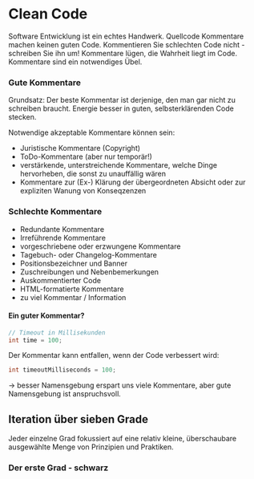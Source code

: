 # Clean Code



Software Entwicklung ist ein echtes Handwerk. Quellcode Kommentare machen keinen guten Code. Kommentieren Sie schlechten Code nicht - schreiben Sie ihn um! Kommentare lügen, die Wahrheit liegt im Code. Kommentare sind ein notwendiges Übel.&#x20;

### Gute Kommentare

Grundsatz: Der beste Kommentar ist derjenige, den man gar nicht zu schreiben braucht. Energie besser in guten, selbsterklärenden Code stecken.&#x20;

Notwendige akzeptable Kommentare können sein:&#x20;

* Juristische Kommentare (Copyright)
* ToDo-Kommentare (aber nur temporär!)
* verstärkende, unterstreichende Kommentare, welche Dinge hervorheben, die sonst zu unauffällig wären
* Kommentare zur (Ex-) Klärung der übergeordneten Absicht oder zur expliziten Wanung von Konseqzenzen

### Schlechte Kommentare&#x20;

* Redundante Kommentare
* Irreführende Kommentare
* vorgeschriebene oder erzwungene Kommentare
* Tagebuch- oder Changelog-Kommentare
* Positionsbezeichner und Banner
* Zuschreibungen und Nebenbemerkungen
* Auskommentierter Code
* HTML-formatierte Kommentare
* zu viel Kommentar / Information

#### Ein guter Kommentar?

```java
// Timeout in Millisekunden
int time = 100; 
```

Der Kommentar kann entfallen, wenn der Code verbessert wird:

```java
int timeoutMilliseconds = 100;
```

\-> besser Namensgebung erspart uns viele Kommentare, aber gute Namensgebung ist anspruchsvoll.&#x20;

## Iteration über sieben Grade

Jeder einzelne Grad fokussiert auf eine relativ kleine, überschaubare ausgewählte Menge von Prinzipien und Praktiken.&#x20;

### Der erste Grad - schwarz
